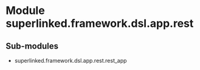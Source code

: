 Module superlinked.framework.dsl.app.rest
=========================================

Sub-modules
-----------
* superlinked.framework.dsl.app.rest.rest_app